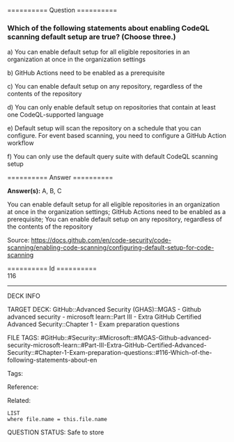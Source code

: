 ========== Question ==========  

### Which of the following statements about enabling CodeQL scanning default setup are true? (Choose three.)

a) You can enable default setup for all eligible repositories in an organization at once in the organization settings

b) GitHub Actions need to be enabled as a prerequisite

c) You can enable default setup on any repository, regardless of the contents of the repository

d) You can only enable default setup on repositories that contain at least one CodeQL-supported language

e) Default setup will scan the repository on a schedule that you can configure. For event based scanning, you need to configure a GitHub Action workflow

f) You can only use the default query suite with default CodeQL scanning setup  

========== Answer ==========  

**Answer(s):** A, B, C

You can enable default setup for all eligible repositories in an organization at once in the organization settings; GitHub Actions need to be enabled as a prerequisite; You can enable default setup on any repository, regardless of the contents of the repository

Source: https://docs.github.com/en/code-security/code-scanning/enabling-code-scanning/configuring-default-setup-for-code-scanning

========== Id ==========  
116

---

DECK INFO

TARGET DECK: GitHub::Advanced Security (GHAS)::MGAS - Github advanced security - microsoft learn::Part III - Extra GitHub Certified Advanced Security::Chapter 1 - Exam preparation questions

FILE TAGS: #GitHub::#Security::#Microsoft::#MGAS-Github-advanced-security-microsoft-learn::#Part-III-Extra-GitHub-Certified-Advanced-Security::#Chapter-1-Exam-preparation-questions::#116-Which-of-the-following-statements-about-en

Tags:

Reference:

Related:

```dataview
LIST
where file.name = this.file.name
```

QUESTION STATUS: Safe to store
